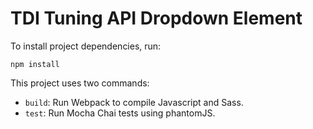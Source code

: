 # TDI Tuning API Dropdown Element

To install project dependencies, run:

`npm install`

This project uses two commands:

* `build`: Run Webpack to compile Javascript and Sass.
* `test`: Run Mocha Chai tests using phantomJS.
